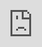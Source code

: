 ## ArXiv paper

<iframe src="https://arxiv.org/pdf/2111.06377.pdf" width="100%" height="500px"></iframe>

## Review Presentation Slides

<iframe src="https://docs.google.com/presentation/d/e/2PACX-1vRI-T5ZEn_bWpM3G4upV1CfgyUgL3duD0BVTuUSBgcBlcGEc1HL_soJUzZ7ZnyXNVewjTJrGkmHs4Bf/embed?start=false&loop=false&delayms=3000" frameborder="0" allowfullscreen="true" mozallowfullscreen="true" webkitallowfullscreen="true" style="position:absolute;top:0;left:0;width:100%;height:100%;"></iframe>
